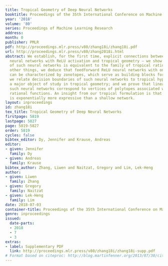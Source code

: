 ```yaml
---
title: Tropical Geometry of Deep Neural Networks
booktitle: Proceedings of the 35th International Conference on Machine Learning
year: '2018'
volume: '80'
series: Proceedings of Machine Learning Research
address: 
month: 0
publisher: PMLR
pdf: http://proceedings.mlr.press/v80/zhang18i/zhang18i.pdf
url: http://proceedings.mlr.press/v80/zhang2018i.html
abstract: We establish, for the first time, explicit connections between feedforward
  neural networks with ReLU activation and tropical geometry — we show that the family
  of such neural networks is equivalent to the family of tropical rational maps. Among
  other things, we deduce that feedforward ReLU neural networks with one hidden layer
  can be characterized by zonotopes, which serve as building blocks for deeper networks;
  we relate decision boundaries of such neural networks to tropical hypersurfaces,
  a major object of study in tropical geometry; and we prove that linear regions of
  such neural networks correspond to vertices of polytopes associated with tropical
  rational functions. An insight from our tropical formulation is that a deeper network
  is exponentially more expressive than a shallow network.
layout: inproceedings
id: zhang18i
tex_title: Tropical Geometry of Deep Neural Networks
firstpage: 5819
lastpage: 5827
page: 5819-5827
order: 5819
cycles: false
bibtex_editor: Dy, Jennifer and Krause, Andreas
editor:
- given: Jennifer
  family: Dy
- given: Andreas
  family: Krause
bibtex_author: Zhang, Liwen and Naitzat, Gregory and Lim, Lek-Heng
author:
- given: Liwen
  family: Zhang
- given: Gregory
  family: Naitzat
- given: Lek-Heng
  family: Lim
date: 2018-07-03
container-title: Proceedings of the 35th International Conference on Machine Learning
genre: inproceedings
issued:
  date-parts:
  - 2018
  - 7
  - 3
extras:
- label: Supplementary PDF
  link: http://proceedings.mlr.press/v80/zhang18i/zhang18i-supp.pdf
# Format based on citeproc: http://blog.martinfenner.org/2013/07/30/citeproc-yaml-for-bibliographies/
---
```

